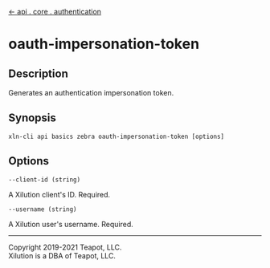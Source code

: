 [<- api . core . authentication](index.md)

# oauth-impersonation-token

## Description

Generates an authentication impersonation token.

## Synopsis

```
xln-cli api basics zebra oauth-impersonation-token [options]
```

## Options

`--client-id (string)`

A Xilution client's ID. Required.

`--username (string)`

A Xilution user's username. Required.

---

Copyright 2019-2021 Teapot, LLC.  
Xilution is a DBA of Teapot, LLC.
